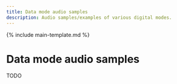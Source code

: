 ```yaml
---
title: Data mode audio samples
description: Audio samples/examples of various digital modes.
---
```


{% include main-template.md %}

# Data mode audio samples

TODO

